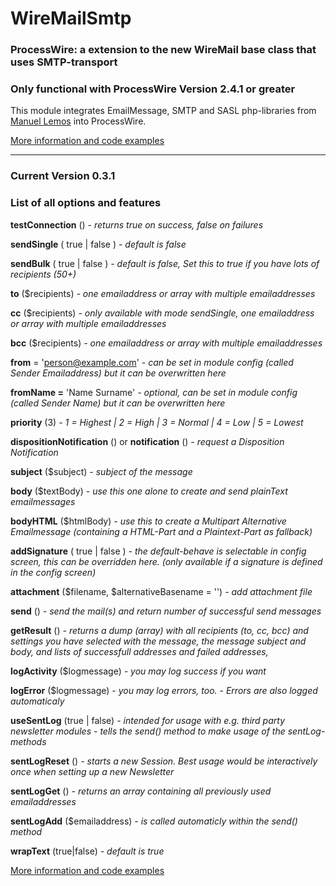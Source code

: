 WireMailSmtp
============

### ProcessWire: a extension to the new WireMail base class that uses SMTP-transport ###

### Only functional with ProcessWire Version 2.4.1 or greater ###

This module integrates EmailMessage, SMTP and SASL php-libraries from [Manuel Lemos](http://www.phpclasses.org/browse/author/1.html) into ProcessWire.


[More information and code examples](http://processwire.com/talk/topic/5704-module-wiremailsmtp/)

---


### Current Version 0.3.1 ###



### List of all options and features ###

**testConnection** () *- returns true on success, false on failures*


**sendSingle** ( true | false ) *- default is false*

**sendBulk** ( true | false ) *- default is false, Set this to true if you have lots of recipients (50+)*


**to** ($recipients) *- one emailaddress or array with multiple emailaddresses*

**cc** ($recipients) *- only available with mode sendSingle, one emailaddress or array with multiple emailaddresses*

**bcc** ($recipients) *- one emailaddress or array with multiple emailaddresses*



**from** = 'person@example.com' *- can be set in module config (called Sender Emailaddress) but it can be overwritten here*

**fromName =** 'Name Surname' *- optional, can be set in module config (called Sender Name) but it can be overwritten here*


**priority** (3) *- 1 = Highest | 2 = High | 3 = Normal | 4 = Low | 5 = Lowest*

**dispositionNotification** () or **notification** ()  *- request a Disposition Notification*


**subject** ($subject) *- subject of the message*

**body** ($textBody) *- use this one alone to create and send plainText emailmessages*

**bodyHTML** ($htmlBody) *- use this to create a Multipart Alternative Emailmessage (containing a HTML-Part and a Plaintext-Part as fallback)*

**addSignature** ( true | false ) *- the default-behave is selectable in config screen, this can be overridden here. (only available if a signature is defined in the config screen)*

**attachment** ($filename, $alternativeBasename = '') *- add attachment file*


**send** () *- send the mail(s) and return number of successful send messages*


**getResult** () *- returns a dump (array) with all recipients (to, cc, bcc) and settings you have selected with the message, the message subject and body, and lists of successfull addresses and failed addresses,*


**logActivity** ($logmessage) *- you may log success if you want*

**logError** ($logmessage) *- you may log errors, too. - Errors are also logged automaticaly*


**useSentLog** (true | false) *- intended for usage with e.g. third party newsletter modules - tells the send() method to make usage of the sentLog-methods*

**sentLogReset** ()  *- starts a new Session. Best usage would be interactively once when setting up a new Newsletter*

**sentLogGet** ()  *- returns an array containing all previously used emailaddresses*

**sentLogAdd** ($emailaddress)  *- is called automaticly within the send() method*

**wrapText** (true|false) *- default is true*



[More information and code examples](http://processwire.com/talk/topic/5704-module-wiremailsmtp/)
